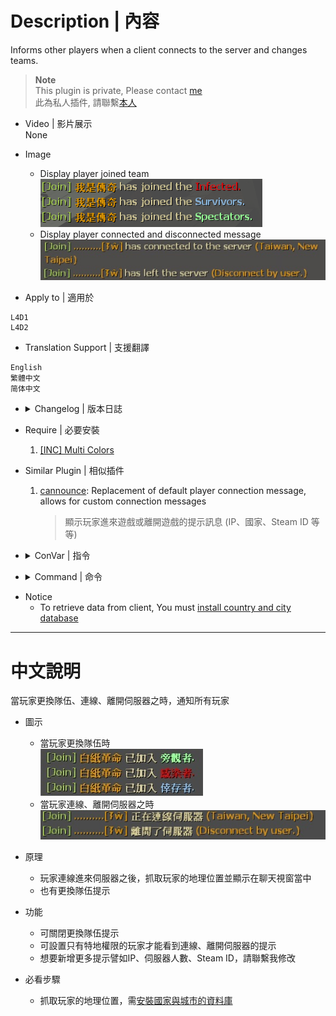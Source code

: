 
# Description | 內容
Informs other players when a client connects to the server and changes teams.

> __Note__ <br/>
This plugin is private, Please contact [me](https://github.com/fbef0102/Game-Private_Plugin#私人插件列表-private-plugins-list)<br/>
此為私人插件, 請聯繫[本人](https://github.com/fbef0102/Game-Private_Plugin#私人插件列表-private-plugins-list)

* Video | 影片展示
<br/>None

* Image
	* Display player joined team
	<br/>![l4d_playerjoining_1](image/l4d_playerjoining_1.jpg)
	* Display player connected and disconnected message
	<br/>![l4d_playerjoining_2](image/l4d_playerjoining_2.jpg)

* Apply to | 適用於
```
L4D1
L4D2
```

* Translation Support | 支援翻譯
```
English
繁體中文
简体中文
```

* <details><summary>Changelog | 版本日誌</summary>

	* v1.0 (2022-12-1)
		* Request by Yabi
		* Initial Release
</details>

* Require | 必要安裝
	1. [[INC] Multi Colors](https://github.com/fbef0102/L4D1_2-Plugins/releases/tag/Multi-Colors)

* Similar Plugin | 相似插件
	1. [cannounce](https://github.com/fbef0102/L4D1_2-Plugins/tree/master/cannounce): Replacement of default player connection message, allows for custom connection messages
    	> 顯示玩家進來遊戲或離開遊戲的提示訊息 (IP、國家、Steam ID 等等)

* <details><summary>ConVar | 指令</summary>

	* cfg\sourcemod\l4d_playerjoining.cfg
		```php
		// If 1, inform other players when a client changes team
		l4d_playerjoining_change_team_notify_enable "1"

		// inform other players with these flags when a client connects to server. (Empty = Everyone, -1: Nobody)
		l4d_playerjoining_connnect_server_notify_access ""

		// inform other players with these flags when a client left the server. (Empty = Everyone, -1: Nobody)
		l4d_playerjoining_leave_server_notify_access ""
		```
</details>

* <details><summary>Command | 命令</summary>

	None
</details>

* Notice
	* To retrieve data from client, You must [install country and city database](https://github.com/fbef0102/Game-Private_Plugin/tree/main/Tutorial_%E6%95%99%E5%AD%B8%E5%8D%80/English/Server/Install_Other_File#country-and-city-database)

- - - -
# 中文說明
當玩家更換隊伍、連線、離開伺服器之時，通知所有玩家

* 圖示
	* 當玩家更換隊伍時
	<br/>![l4d_playerjoining_3](image/l4d_playerjoining_3.jpg)
	* 當玩家連線、離開伺服器之時
	<br/>![l4d_playerjoining_4](image/l4d_playerjoining_4.jpg)

* 原理
    * 玩家連線進來伺服器之後，抓取玩家的地理位置並顯示在聊天視窗當中
    * 也有更換隊伍提示

* 功能
    * 可關閉更換隊伍提示
    * 可設置只有特地權限的玩家才能看到連線、離開伺服器的提示
	* 想要新增更多提示譬如IP、伺服器人數、Steam ID，請聯繫我修改

* 必看步驟
	* 抓取玩家的地理位置，需[安裝國家與城市的資料庫](https://github.com/fbef0102/Game-Private_Plugin/tree/main/Tutorial_%E6%95%99%E5%AD%B8%E5%8D%80/Chinese_%E7%B9%81%E9%AB%94%E4%B8%AD%E6%96%87/Server/%E5%AE%89%E8%A3%9D%E5%85%B6%E4%BB%96%E6%AA%94%E6%A1%88%E6%95%99%E5%AD%B8#%E5%AE%89%E8%A3%9D%E5%9C%8B%E5%AE%B6%E8%88%87%E5%9F%8E%E5%B8%82%E7%9A%84%E8%B3%87%E6%96%99%E5%BA%AB)



